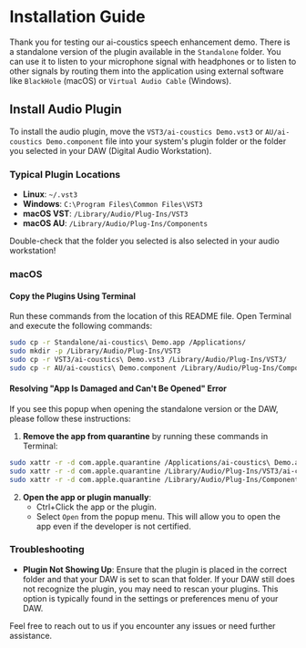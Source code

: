 # Installation Guide

Thank you for testing our ai-coustics speech enhancement demo. There is a standalone version of the plugin available in the `Standalone` folder. You can use it to listen to your microphone signal with headphones or to listen to other signals by routing them into the application using external software like `BlackHole` (macOS) or `Virtual Audio Cable` (Windows).

## Install Audio Plugin

To install the audio plugin, move the `VST3/ai-coustics Demo.vst3` or `AU/ai-coustics Demo.component` file into your system's plugin folder or the folder you selected in your DAW (Digital Audio Workstation).

### Typical Plugin Locations

- **Linux**: `~/.vst3`
- **Windows**: `C:\Program Files\Common Files\VST3`
- **macOS VST**: `/Library/Audio/Plug-Ins/VST3`
- **macOS AU**: `/Library/Audio/Plug-Ins/Components`

Double-check that the folder you selected is also selected in your audio workstation!

### macOS

#### Copy the Plugins Using Terminal

Run these commands from the location of this README file. Open Terminal and execute the following commands:

```bash
sudo cp -r Standalone/ai-coustics\ Demo.app /Applications/
sudo mkdir -p /Library/Audio/Plug-Ins/VST3
sudo cp -r VST3/ai-coustics\ Demo.vst3 /Library/Audio/Plug-Ins/VST3/
sudo cp -r AU/ai-coustics\ Demo.component /Library/Audio/Plug-Ins/Components/
```

#### Resolving "App Is Damaged and Can't Be Opened" Error

If you see this popup when opening the standalone version or the DAW, please follow these instructions:

1. **Remove the app from quarantine** by running these commands in Terminal:

```bash
sudo xattr -r -d com.apple.quarantine /Applications/ai-coustics\ Demo.app
sudo xattr -r -d com.apple.quarantine /Library/Audio/Plug-Ins/VST3/ai-coustics\ Demo.vst3
sudo xattr -r -d com.apple.quarantine /Library/Audio/Plug-Ins/Components/ai-coustics\ Demo.component
```

2. **Open the app or plugin manually**:
    - Ctrl+Click the app or the plugin.
    - Select `Open` from the popup menu. This will allow you to open the app even if the developer is not certified.

### Troubleshooting

- **Plugin Not Showing Up**: Ensure that the plugin is placed in the correct folder and that your DAW is set to scan that folder. If your DAW still does not recognize the plugin, you may need to rescan your plugins. This option is typically found in the settings or preferences menu of your DAW.

Feel free to reach out to us if you encounter any issues or need further assistance.

